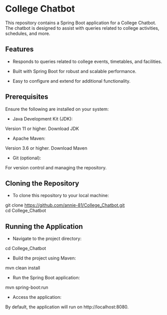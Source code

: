 # College Chatbot

This repository contains a Spring Boot application for a College Chatbot. The chatbot is designed to assist with queries related to college activities, schedules, and more.

## Features

- Responds to queries related to college events, timetables, and facilities.

- Built with Spring Boot for robust and scalable performance.

- Easy to configure and extend for additional functionality.

## Prerequisites

Ensure the following are installed on your system:

- Java Development Kit (JDK):

Version 11 or higher. Download JDK

- Apache Maven:

Version 3.6 or higher. Download Maven

- Git (optional):

For version control and managing the repository.

## Cloning the Repository

- To clone this repository to your local machine:

git clone https://github.com/annie-81/College_Chatbot.git  
cd College_Chatbot

## Running the Application

- Navigate to the project directory:

cd College_Chatbot

- Build the project using Maven:

mvn clean install

- Run the Spring Boot application:

mvn spring-boot:run

- Access the application:

By default, the application will run on http://localhost:8080.
